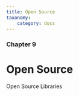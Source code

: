 ```yaml
---
title: Open Source
taxonomy:
    category: docs
---
```


### Chapter 9

# Open Source

Open Source Libraries
